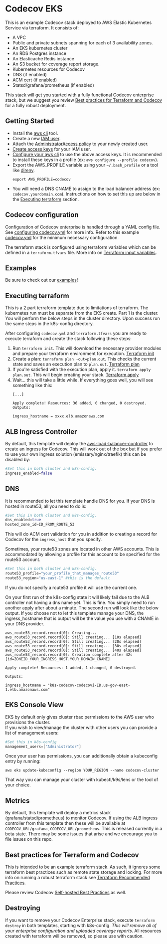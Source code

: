 # Codecov EKS

This is an example Codecov stack deployed to AWS Elastic Kubernetes Service via
terraform.  It consists of:
- A VPC
- Public and private subnets spanning for each of 3 availability zones.
- An EKS kubernetes cluster
- An RDS Postgres instance
- An Elasticache Redis instance
- An S3 bucket for coverage report storage.
- Kubernetes resources for Codecov
- DNS (if enabled)
- ACM cert (if enabled)
- Statsd/grafana/prometheus (if enabled)

This stack will get you started with a fully functional Codecov enterprise
stack, but we suggest you review 
[Best practices for Terraform and Codecov](#best-practices-for-terraform-and-codecov) 
for a fully robust deployment.

## Getting Started

- Install the [aws
  cli](https://docs.aws.amazon.com/cli/latest/userguide/cli-chap-welcome.html)
  tool.
- Create a new [IAM
  user](https://docs.aws.amazon.com/IAM/latest/UserGuide/id_users_create.html).
- Attach the [AdministratorAccess
  policy](https://docs.aws.amazon.com/IAM/latest/UserGuide/access_policies_job-functions.html#jf_administrator) to your newly created user.
- [Create access
  keys](https://docs.aws.amazon.com/IAM/latest/UserGuide/id_credentials_access-keys.html?icmpid=docs_iam_console)
  for your IAM user.
- [Configure your aws
  cli](https://docs.aws.amazon.com/cli/latest/userguide/cli-chap-configure.html#cli-quick-configuration) 
  to use the above access keys.  It is recommended to install these keys in
  a profile (ex: `aws configure --profile codecov`).
- Export the AWS_PROFILE variable using your `~/.bash_profile` or a tool
  like [direnv](https://direnv.net/).
    ```
    export AWS_PROFILE=codecov
    ```
- You will need a DNS CNAME to assign to the load balancer address (ex:
  `codecov.yourdomain.com`).  Instructions on how to set this up are below in
  the [Executing terraform](#executing-terraform) section.

## Codecov configuration

Configuration of Codecov enterprise is handled through a YAML config file.
See [configuring codecov.yml](https://docs.codecov.io/docs/configuration) for 
more info.  Refer to this example [codecov.yml](../codecov.yml.example) for the
minimum necessary configuration.

The terraform stack is configured using terraform variables which can be
defined in a `terraform.tfvars` file.  More info on
[Terraform input variables](https://www.terraform.io/docs/configuration/variables.html).

## Examples
Be sure to check out our [examples](../examples)!

## Executing terraform

This is a 2 part terraform template due to limitations of terraform. The kubernetes run must be separate from the EKS create. Part 1 is the cluster. You will perform the below steps in the cluster directory. Upon success run the same steps in the k8s-config directory.

After configuring `codecov.yml` and `terraform.tfvars` you are ready to execute
terraform and create the stack following these steps:

1. Run `terraform init`.  This will download the necessary provider modules and
   prepare your terraform environment for execution.  [Terraform
   init](https://www.terraform.io/docs/commands/init.html)
2. Create a plan: `terraform plan -out=plan.out`.  This checks the current
   state and saves an execution plan to `plan.out`.  [Terraform
   plan](https://www.terraform.io/docs/commands/plan.html)
3. If you're satisfied with the execution plan, apply it.  `terraform apply
   plan.out`.  This will begin creating your stack.  [Terraform
   apply](https://www.terraform.io/docs/commands/apply.html)
4. Wait... this will take a little while.  If everything goes well, you will
   see something like this:
     ```
     [...]
     
     Apply complete! Resources: 36 added, 0 changed, 0 destroyed.
     Outputs:
     
     ingress_hostname = xxxx.elb.amazonaws.com
     ```


## ALB Ingress Controller
By default, this template will deploy the [aws-load-balancer-controller](https://github.com/kubernetes-sigs/aws-load-balancer-controller) to create an ingress for Codecov. This will work out of the box but if you prefer to use your own ingress solution (emissary/nginx/traefik) this can be disabled by:
```terraform
#Set this in both cluster and k8s-config.
ingress_enabled=false
```

## DNS
It is recommended to let this template handle DNS for you. If your DNS is hosted in route53, all you need to do is:
```terraform
#Set this in both cluster and k8s-config.
dns_enabled=true
hosted_zone_id=ID_FROM_ROUTE_53
```
This will do ACM cert validation for you in addition to creating a record for Codecov for the `ingress_host` that you specify.


Sometimes, your route53 zones are located in other AWS accounts. This is accommodated by allowing a profile for this account to be specified for the route53 account.
```terraform
#Set this in both cluster and k8s-config.
route53_profile="your_profile_that_manages_route53"
route53_region="us-east-1" #this is the default
```
If you do not specify a route53 profile it will use the current one.  
  
On your first run of the k8s-config state it will likely fail due to the ALB controller not having a dns name yet. This is fine. You simply need to run another apply after about a minute. The second run will look like the below output. If you choose not to let this template manage your DNS, the ingress_hostname that is output will be the value you use with a CNAME in your DNS provider.
```shell
aws_route53_record.record[0]: Creating...
aws_route53_record.record[0]: Still creating... [10s elapsed]
aws_route53_record.record[0]: Still creating... [20s elapsed]
aws_route53_record.record[0]: Still creating... [30s elapsed]
aws_route53_record.record[0]: Still creating... [40s elapsed]
aws_route53_record.record[0]: Creation complete after 42s [id=ZONEID_YOUR_INGRESS_HOST.YOUR_DOMAIN_CNAME]

Apply complete! Resources: 1 added, 1 changed, 0 destroyed.

Outputs:

ingress_hostname = "k8s-codecov-codecovi-ID.us-gov-east-1.elb.amazonaws.com"

```
## EKS Console View

EKS by default only gives cluster rbac permissions to the AWS user who provisions the cluster.   
If you wish to view/manage the cluster with other users you can provide a list of management users:
```terraform
#Set this in k8s-config
management_users=["Administrator"]
```
Once your user has permissions, you can additionally obtain a kubeconfig entry by running:
```shell
aws eks update-kubeconfig --region YOUR_REGION --name codecov-cluster
```
That way you can manage your cluster with kubectl/k9s/lens or the tool of your choice.


## Metrics

By default, this template will deploy a metrics stack (grafana/statsd/prometheus) to monitor Codecov. If using the ALB ingress controller from this template then these will be available at `CODECOV_URL/grafana`, `CODECOV_URL/prometheus`.
This is released currently in a beta state. There may be some issues that arise and we encourage you to file issues on this repo.

## Best practices for Terraform and Codecov

This is intended to be an example terraform stack.  As such, it ignores some
terraform best practices such as remote state storage and locking.  For more
info on running a robust terraform stack see [Terraform Recommended
Practices](https://www.terraform.io/docs/enterprise/guides/recommended-practices/index.html).

Please review Codecov [Self-hosted Best
Practices](https://docs.codecov.io/docs/best-practices) as well.

## Destroying

If you want to remove your Codecov Enterprise stack, execute `terraform
destroy` in both templates, starting with k8s-config.  *This will remove all of your enterprise configuration and uploaded
coverage reports.*  All resources created with terraform will be removed, so
please use with caution.

